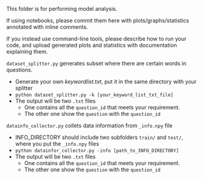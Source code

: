 This folder is for performing model analysis.

If using notebooks, please commit them here with plots/graphs/statistics annotated with inline comments.  

If you instead use command-line tools, please describe how to run your code, and upload generated plots and statistics with documentation explaining them.



`dataset_splitter.py` generates subset where there are certain words in questions.

- Generate your own *keywordlist.txt*, put it in the same directory with your splitter
- `python dataset_splitter.py -k [your_keyword_list_txt_file]`
- The output will be two `.txt` files
  - One contains all the `question_id` that meets your requirement.
  - The other one show the `question` with the `question_id`



`datainfo_collector.py`  collets data information from `_info.npy` file

* INFO_DIRECTORY should include two subfolders `train/` and `test/`, where you put the `_info.npy` files
* `python datainfor_collector.py -info [path_to_INFO_DIRECTORY]`
* The output will be two `.txt` files
  * One contains all the `question_id` that meets your requirement.
  * The other one show the `question` with the `question_id`
